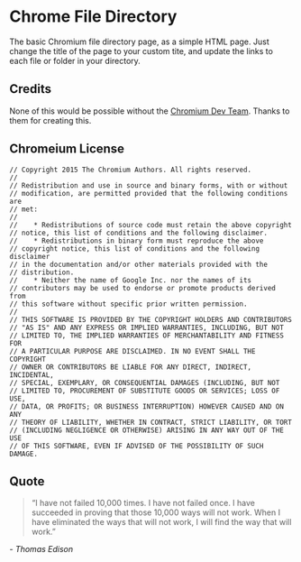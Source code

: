 # Chrome File Directory
The basic Chromium file directory page, as a simple HTML page. 
Just change the title of the page to your custom tite, and update the links to each file or folder in your directory. 

## Credits
None of this would be possible without the [Chromium Dev Team](https://www.chromium.org/). Thanks to them for creating this. 

## Chromeium License
```
// Copyright 2015 The Chromium Authors. All rights reserved.
//
// Redistribution and use in source and binary forms, with or without
// modification, are permitted provided that the following conditions are
// met:
//
//    * Redistributions of source code must retain the above copyright
// notice, this list of conditions and the following disclaimer.
//    * Redistributions in binary form must reproduce the above
// copyright notice, this list of conditions and the following disclaimer
// in the documentation and/or other materials provided with the
// distribution.
//    * Neither the name of Google Inc. nor the names of its
// contributors may be used to endorse or promote products derived from
// this software without specific prior written permission.
//
// THIS SOFTWARE IS PROVIDED BY THE COPYRIGHT HOLDERS AND CONTRIBUTORS
// "AS IS" AND ANY EXPRESS OR IMPLIED WARRANTIES, INCLUDING, BUT NOT
// LIMITED TO, THE IMPLIED WARRANTIES OF MERCHANTABILITY AND FITNESS FOR
// A PARTICULAR PURPOSE ARE DISCLAIMED. IN NO EVENT SHALL THE COPYRIGHT
// OWNER OR CONTRIBUTORS BE LIABLE FOR ANY DIRECT, INDIRECT, INCIDENTAL,
// SPECIAL, EXEMPLARY, OR CONSEQUENTIAL DAMAGES (INCLUDING, BUT NOT
// LIMITED TO, PROCUREMENT OF SUBSTITUTE GOODS OR SERVICES; LOSS OF USE,
// DATA, OR PROFITS; OR BUSINESS INTERRUPTION) HOWEVER CAUSED AND ON ANY
// THEORY OF LIABILITY, WHETHER IN CONTRACT, STRICT LIABILITY, OR TORT
// (INCLUDING NEGLIGENCE OR OTHERWISE) ARISING IN ANY WAY OUT OF THE USE
// OF THIS SOFTWARE, EVEN IF ADVISED OF THE POSSIBILITY OF SUCH DAMAGE.
```

## Quote
> “I have not failed 10,000 times. I have not failed once. I have succeeded in proving that those 10,000 ways will not work. When I have eliminated the ways that will not work, I will find the way that will work.”

_- Thomas Edison_
